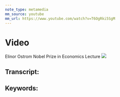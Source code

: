 ```yaml
---
note_type: metamedia
mm_source: youtube
mm_url: https://www.youtube.com/watch?v=T6OgRki5SgM
---
```


# Video
Elinor Ostrom Nobel Prize in Economics Lecture
![](https://www.youtube.com/watch?v=T6OgRki5SgM)

## Transcript:


## Keywords:
